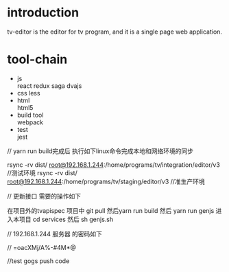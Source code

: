 # introduction
tv-editor is the editor for tv program, and it is a single page web application.

# tool-chain
* js  
react  redux  saga dvajs      
* css
less    
* html    
html5 
* build tool  
webpack
* test  
jest



// yarn run build完成后  执行如下linux命令完成本地和网络环境的同步  

rsync -rv dist/ root@192.168.1.244:/home/programs/tv/integration/editor/v3   //测试环境
rsync -rv dist/ root@192.168.1.244:/home/programs/tv/staging/editor/v3    //准生产环境

// 更新接口 需要的操作如下  

在项目外的tvapispec 项目中  git pull  然后yarn run  build  然后  yarn run genjs 
进入本项目   cd services   然后 sh genjs.sh

// 192.168.1.244  服务器 的密码如下

// =oacXMj/A%-#4M*@

//test gogs push code

  

